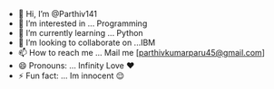 - 👋 Hi, I’m @Parthiv141
- 👀 I’m interested in ... Programming 
- 🌱 I’m currently learning ... Python
- 💞️ I’m looking to collaborate on ...IBM
- 📫 How to reach me ... Mail me [parthivkumarparu45@gmail.com]
- 😄 Pronouns: ... Infinity Love ❤️ 
- ⚡ Fun fact: ... Im innocent 😌 

<!---
Parthiv141/Parthiv141 is a ✨ special ✨ repository because its `README.md` (this file) appears on your GitHub profile.
You can click the Preview link to take a look at your changes.
--->
